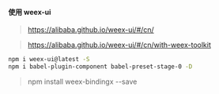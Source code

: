 #### 使用 weex-ui
>https://alibaba.github.io/weex-ui/#/cn/

>https://alibaba.github.io/weex-ui/#/cn/with-weex-toolkit

```bash
npm i weex-ui@latest -S
npm i babel-plugin-component babel-preset-stage-0 -D
```
>npm install weex-bindingx --save